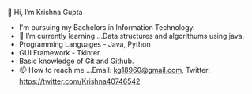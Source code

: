 👋 Hi, I’m Krishna Gupta
- I'm pursuing my Bachelors in Information Technology.
- 🌱 I’m currently learning ...Data structures and algorithums using java.
- Programming Languages - Java, Python 
- GUI Framework - Tkinter.
- Basic knowledge of Git and Github.
- 📫 How to reach me ...Email: kg18960@gmail.com, Twitter: https://twitter.com/Krishna40746542
<!---
krishnagupta1543/krishnagupta1543 is a ✨ special ✨ repository because its `README.md` (this file) appears on your GitHub profile.
You can click the Preview link to take a look at your changes.

